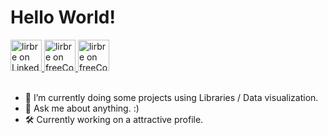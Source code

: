 <h1>Hello World!</h1>

<div align="left">
<a href="https://www.linkedin.com/in/lirbre/">
  <img alt="lirbre on LinkedIn" src="https://user-images.githubusercontent.com/86065449/133800771-d78e8ba5-a65b-4402-8112-e21038055e3c.png" style="width:50px" />
</a>
<a href="https://www.freecodecamp.org/lirbre">
  <img alt="lirbre on freeCodeCamp" src="https://user-images.githubusercontent.com/86065449/132470389-831800ca-2502-44d6-886c-645ed2d4ec40.png" style="width:50px" />
</a>
<a href="https://stackoverflow.com/users/16829903/breno-lira">
  <img alt="lirbre on freeCodeCamp" src="https://user-images.githubusercontent.com/86065449/133800527-7d4942c8-af20-4218-b9ee-2e45ab79eec9.png" style="width:50px" />
</a>

</div>
  
<br>

- 🌱 I’m currently doing some projects using Libraries / Data visualization.
- 💬 Ask me about anything. :)
- 🛠 Currently working on a attractive profile.
